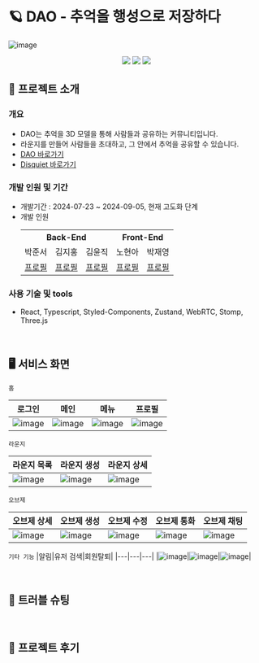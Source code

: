 # 🪐 DAO - 추억을 행성으로 저장하다
![image](https://github.com/user-attachments/assets/25cc1279-18bd-4714-93bc-738e5109452e)
<div align=center> 
<img src="https://img.shields.io/badge/react-61DAFB?style=for-the-badge&logo=react&logoColor=black"> 
<img src="https://img.shields.io/badge/spring-6DB33F?style=for-the-badge&logo=spring&logoColor=white"> 
<img src="https://img.shields.io/badge/amazonaws-232F3E?style=for-the-badge&logo=amazonaws&logoColor=white">
</div>

## 🔖 프로젝트 소개
### 개요
- DAO는 추억을 3D 모델을 통해 사람들과 공유하는 커뮤니티입니다.
- 라운지를 만들어 사람들을 초대하고, 그 안에서 추억을 공유할 수 있습니다.
- [DAO 바로가기](https://joytas.io)
- [Disquiet 바로가기](https://disquiet.io/product/dao)

### 개발 인원 및 기간

- 개발기간 :  2024-07-23 ~ 2024-09-05, 현재 고도화 단계
- 개발 인원
  <table style="text-align: center;">
    <tr>
      <th colspan="3">Back-End</th>
      <th colspan="2">Front-End</th>
    </tr>
    <tr>
      <td>박준서</td>
      <td>김지홍</td>
      <td>김윤직</td>
      <td>노현아</td>
      <td>박재영</td>
    </tr>
    <tr>
      <td><a href="https://github.com/junseoparkk">프로필</a></td>
      <td><a href="https://github.com/JiHongKim98">프로필</a></td>
      <td><a href="https://github.com/jjikky">프로필</a></td>
      <td><a href="https://github.com/erica0321">프로필</a></td>
      <td><a href="https://github.com/yoouung">프로필</a></td>
    </tr>
  </table>

  
### 사용 기술 및 tools
- React, Typescript, Styled-Components, Zustand, WebRTC, Stomp, Three.js
<br/>

## 🖥️ 서비스 화면

`홈`

| 로그인 | 메인 | 메뉴 | 프로필 |
|---|---|---|---|
|![image](https://github.com/user-attachments/assets/a6469df4-812f-4ede-aab8-4672e852e23b)|![image](https://github.com/user-attachments/assets/8cfbe325-aa6a-42bd-a619-d66bd4f954e1)|![image](https://github.com/user-attachments/assets/64328a80-f1b4-4edd-a5ad-48d752bf0326)|![image](https://github.com/user-attachments/assets/21b3a96d-9fd6-41f8-9b2f-c5ccc9d9b14d)|


`라운지`

| 라운지 목록 | 라운지 생성 | 라운지 상세 |
|---|---|---|
|![image](https://github.com/user-attachments/assets/83cd5f12-1aa8-4237-a7b8-6439f380e39c)|![image](https://github.com/user-attachments/assets/866770d8-65f0-484c-a11c-b6b269304921)|![image](https://github.com/user-attachments/assets/49a5d5f9-997a-4328-9d7a-d0193fc7345f)|![image](https://github.com/user-attachments/assets/81bf6a2d-1b06-42f1-9df2-3ddd761954c0)|



`오브제`

|오브제 상세|오브제 생성|오브제 수정|오브제 통화|오브제 채팅|
|---|---|---|---|---|
|![image](https://github.com/user-attachments/assets/d500cc15-7c5a-4a06-8eb8-8542bed8a6be)|![image](https://github.com/user-attachments/assets/592a8f68-105d-4bf4-9727-272b40b0406c)|![image](https://github.com/user-attachments/assets/ac1d0c0d-2dc2-4620-bb08-68c8923e73a6)|![image](https://github.com/user-attachments/assets/caac4ba1-2e51-4e5b-8dd6-0e220271a680)|![image](https://github.com/user-attachments/assets/fd18f2f3-4cb0-464b-985d-9539f4f02b08)| 

`기타 기능`
|알림|유저 검색|회원탈퇴|
|---|---|---|
|![image](https://github.com/user-attachments/assets/15d83004-4e8c-4dd3-a35b-63f24b984cdc)|![image](https://github.com/user-attachments/assets/5ba44c6e-9dae-48e6-b52b-34159bb1a3dd)|![image](https://github.com/user-attachments/assets/16649813-ec19-4797-8791-6d0514bfb63d)|


<br />

## 🚧 트러블 슈팅


<br/>

## 💬 프로젝트 후기

<br/>
